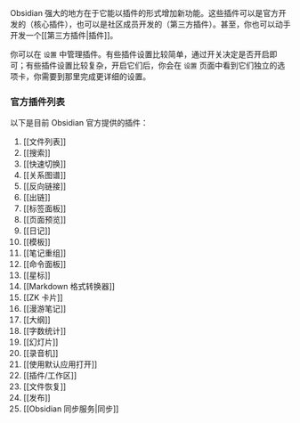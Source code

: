 Obsidian 强大的地方在于它能以插件的形式增加新功能。这些插件可以是官方开发的（核心插件），也可以是社区成员开发的（第三方插件）。甚至，你也可以动手开发一个[[第三方插件|插件]]。

你可以在 `设置` 中管理插件。有些插件设置比较简单，通过开关决定是否开启即可；有些插件设置比较复杂，开启它们后，你会在 `设置` 页面中看到它们独立的选项卡，你需要到那里完成更详细的设置。


### 官方插件列表

以下是目前 Obsidian 官方提供的插件：

1. [[文件列表]]
2. [[搜索]]
3. [[快速切换]]
4. [[关系图谱]]
5. [[反向链接]]
6. [[出链]]
7. [[标签面板]]
8. [[页面预览]]
9. [[日记]]
10. [[模板]]
11. [[笔记重组]]
12. [[命令面板]]
13. [[星标]]
14. [[Markdown 格式转换器]]
15. [[ZK 卡片]]
16. [[漫游笔记]]
17. [[大纲]]
18. [[字数统计]]
19. [[幻灯片]]
20. [[录音机]]
21. [[使用默认应用打开]]
22. [[插件/工作区]]
23. [[文件恢复]]
24. [[发布]]
25. [[Obsidian 同步服务|同步]]